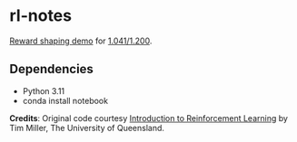 rl-notes
========

[Reward shaping demo](<demos/Reward Shaping.ipynb>) for [1.041/1.200](https://web.mit.edu/1.041/www/).

## Dependencies
- Python 3.11
- conda install notebook

**Credits**: Original code courtesy [Introduction to Reinforcement Learning](https://gibberblot.github.io/rl-notes/) by Tim Miller, The University of Queensland.